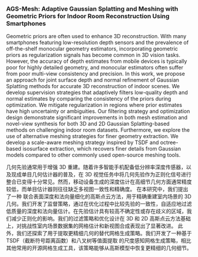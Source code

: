 ### AGS-Mesh: Adaptive Gaussian Splatting and Meshing with Geometric Priors for Indoor Room Reconstruction Using Smartphones

Geometric priors are often used to enhance 3D reconstruction. With many smartphones featuring low-resolution depth sensors and the prevalence of off-the-shelf monocular geometry estimators, incorporating geometric priors as regularization signals has become common in 3D vision tasks. However, the accuracy of depth estimates from mobile devices is typically poor for highly detailed geometry, and monocular estimators often suffer from poor multi-view consistency and precision. In this work, we propose an approach for joint surface depth and normal refinement of Gaussian Splatting methods for accurate 3D reconstruction of indoor scenes. We develop supervision strategies that adaptively filters low-quality depth and normal estimates by comparing the consistency of the priors during optimization. We mitigate regularization in regions where prior estimates have high uncertainty or ambiguities. Our filtering strategy and optimization design demonstrate significant improvements in both mesh estimation and novel-view synthesis for both 3D and 2D Gaussian Splatting-based methods on challenging indoor room datasets. Furthermore, we explore the use of alternative meshing strategies for finer geometry extraction. We develop a scale-aware meshing strategy inspired by TSDF and octree-based isosurface extraction, which recovers finer details from Gaussian models compared to other commonly used open-source meshing tools.

几何先验通常用于增强 3D 重建。随着许多智能手机配备低分辨率深度传感器，以及现成单目几何估计器的普及，在 3D 视觉任务中将几何先验作为正则化信号进行整合已变得十分常见。然而，移动设备生成的深度估计在高细节几何方面通常精度较低，而单目估计器则往往缺乏多视图一致性和精确度。
在本研究中，我们提出了一种 联合表面深度和法向量细化的高斯点云方法，用于精确重建室内场景的 3D 几何。我们开发了监督策略，通过在优化过程中比较先验的一致性，自适应地过滤低质量的深度和法向量估计。在先验估计具有较高不确定性或存在歧义的区域，我们减少正则化的影响。我们的过滤策略和优化设计在 3D 和 2D 高斯点云方法基础上，对挑战性室内场景数据集的网格估计和新视图合成表现出了显著改进。
此外，我们还探索了用于提取更精细几何的替代网格生成策略。我们开发了一种基于 TSDF（截断符号距离函数）和八叉树等值面提取 的尺度感知网格生成策略，相比其他常用的开源网格生成工具，该策略能够从高斯模型中恢复更精细的几何细节。
